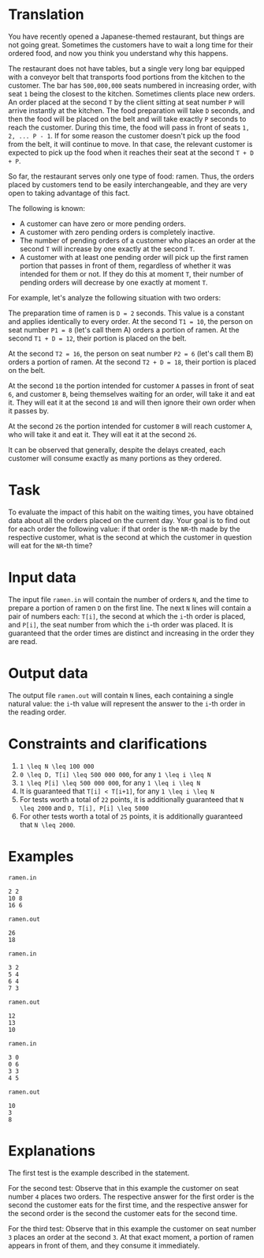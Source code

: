 # Translation

You have recently opened a Japanese-themed restaurant, but things are not going great. Sometimes the customers have to wait a long time for their ordered food, and now you think you understand why this happens.

The restaurant does not have tables, but a single very long bar equipped with a conveyor belt that transports food portions from the kitchen to the customer. The bar has `500,000,000` seats numbered in increasing order, with seat `1` being the closest to the kitchen. Sometimes clients place new orders. An order placed at the second `T` by the client sitting at seat number `P` will arrive instantly at the kitchen. The food preparation will take `D` seconds, and then the food will be placed on the belt and will take exactly `P` seconds to reach the customer. During this time, the food will pass in front of seats `1, 2, ... P - 1`. If for some reason the customer doesn't pick up the food from the belt, it will continue to move. In that case, the relevant customer is expected to pick up the food when it reaches their seat at the second `T + D + P`.

So far, the restaurant serves only one type of food: ramen. Thus, the orders placed by customers tend to be easily interchangeable, and they are very open to taking advantage of this fact.

The following is known:

* A customer can have zero or more pending orders.
* A customer with zero pending orders is completely inactive.
* The number of pending orders of a customer who places an order at the second `T` will increase by one exactly at the second `T`.
* A customer with at least one pending order will pick up the first ramen portion that passes in front of them, regardless of whether it was intended for them or not. If they do this at moment `T`, their number of pending orders will decrease by one exactly at moment `T`.

For example, let's analyze the following situation with two orders:

The preparation time of ramen is `D = 2` seconds. This value is a constant and applies identically to every order.
At the second `T1 = 10`, the person on seat number `P1 = 8` (let's call them A) orders a portion of ramen. At the second `T1 + D = 12`, their portion is placed on the belt.

At the second `T2 = 16`, the person on seat number `P2 = 6` (let's call them B) orders a portion of ramen. At the second `T2 + D = 18`, their portion is placed on the belt.

At the second `18` the portion intended for customer `A` passes in front of seat `6`, and customer `B`, being themselves waiting for an order, will take it and eat it. They will eat it at the second `18` and will then ignore their own order when it passes by.

At the second `26` the portion intended for customer `B` will reach customer `A`, who will take it and eat it. They will eat it at the second `26`.

It can be observed that generally, despite the delays created, each customer will consume exactly as many portions as they ordered.

# Task

To evaluate the impact of this habit on the waiting times, you have obtained data about all the orders placed on the current day. Your goal is to find out for each order the following value: if that order is the `NR`-th made by the respective customer, what is the second at which the customer in question will eat for the `NR`-th time?

# Input data

The input file `ramen.in` will contain the number of orders `N`, and the time to prepare a portion of ramen `D` on the first line. The next `N` lines will contain a pair of numbers each: `T[i]`, the second at which the `i`-th order is placed, and `P[i]`, the seat number from which the `i`-th order was placed. It is guaranteed that the order times are distinct and increasing in the order they are read.

# Output data

The output file `ramen.out` will contain `N` lines, each containing a single natural value: the `i`-th value will represent the answer to the `i`-th order in the reading order.

# Constraints and clarifications

1. `1 \leq N \leq 100 000`
2. `0 \leq D, T[i] \leq 500 000 000`, for any `1 \leq i \leq N`
3. `1 \leq P[i] \leq 500 000 000`, for any `1 \leq i \leq N`
4. It is guaranteed that `T[i] < T[i+1]`, for any `1 \leq i \leq N`
5. For tests worth a total of `22` points, it is additionally guaranteed that `N \leq 2000` and `D, T[i], P[i] \leq 5000`
6. For other tests worth a total of `25` points, it is additionally guaranteed that `N \leq 2000`.

# Examples

`ramen.in`
```
2 2
10 8
16 6
```

`ramen.out`
```
26
18
```

`ramen.in`
```
3 2
5 4
6 4
7 3
```

`ramen.out`
```
12
13
10
```

`ramen.in`
```
3 0
0 6
3 3
4 5
```

`ramen.out`
```
10
3
8
```

# Explanations

The first test is the example described in the statement.

For the second test:
Observe that in this example the customer on seat number `4` places two orders. The respective answer for the first order is the second the customer eats for the first time, and the respective answer for the second order is the second the customer eats for the second time.

For the third test:
Observe that in this example the customer on seat number `3` places an order at the second `3`. At that exact moment, a portion of ramen appears in front of them, and they consume it immediately.
